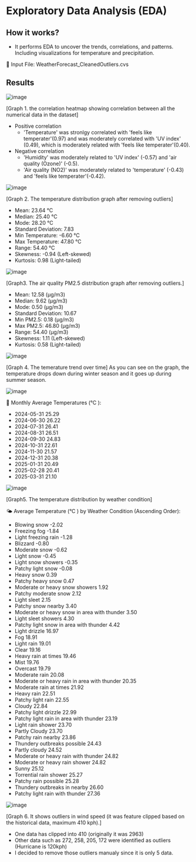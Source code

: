 # Exploratory Data Analysis (EDA)
## How it works?
* It performs EDA to uncover the trends, correlations, and patterns. Including visualizations for temperature and precipitation.

📂 Input File: WeatherForecast_CleanedOutliers.cvs 

## Results

![image](https://github.com/user-attachments/assets/554e7ac9-c762-4881-8193-a84348e389dd)

[Graph 1. the correlation heatmap showing correlation between all the numerical data in the dataset]
* Positive correlation
  * 'Temperature' was stronlgy correlated with 'feels like temperater'(0.97) and was moderately correlated with 'UV index' (0.49), which is moderately related with 'feels like temperater'(0.40). 
* Negative correlation
  * 'Humidity' was moderately related to 'UV index' (-0.57) and 'air quality (Ozone)' (-0.5).
  * 'Air quality (NO2)' was moderately related to 'temperature' (-0.43) and 'feels like temperater'(-0.42).

![image](https://github.com/user-attachments/assets/24044ca9-9916-4d73-a681-d4e40246cd3a)

[Graph 2. The temperature distribution graph after removing outliers]
* Mean: 23.64 °C
* Median: 25.40 °C
* Mode: 28.20 °C
* Standard Deviation: 7.83
* Min Temperature: -6.60 °C 
* Max Temperature: 47.80 °C
* Range: 54.40 °C
* Skewness: -0.94 (Left-skewed)
* Kurtosis: 0.98 (Light-tailed)

![image](https://github.com/user-attachments/assets/5d25c38e-3509-4eea-accf-d89739dde7e3)

[Graph3. The air quality PM2.5 distribution graph after removing outliers.]
* Mean: 12.58 (µg/m3)
* Median: 9.62 (µg/m3)
* Mode: 0.50 (µg/m3)
* Standard Deviation: 10.67
* Min PM2.5: 0.18 (µg/m3)
* Max PM2.5: 46.80 (µg/m3)
* Range: 54.40 (µg/m3)
* Skewness: 1.11 (Left-skewed)
* Kurtosis: 0.58 (Light-tailed)

![image](https://github.com/user-attachments/assets/1fa5d251-6343-4e21-bab1-6c9baf9b62f8)

[Graph 4. The temerature trend over time]
As you can see on the graph, the temperature drops down during winter season and it goes up during summer season.

![image](https://github.com/user-attachments/assets/28f4a9e3-dd5e-47dd-ac37-e01baff15f7b)

📅 Monthly Average Temperatures (°C ):
* 2024-05-31     25.29
* 2024-06-30     26.22
* 2024-07-31     26.41
* 2024-08-31     26.51
* 2024-09-30     24.83
* 2024-10-31     22.61
* 2024-11-30     21.57
* 2024-12-31     20.38
* 2025-01-31     20.49
* 2025-02-28     20.41
* 2025-03-31     21.10

![image](https://github.com/user-attachments/assets/5c3b4a03-d01f-4e15-8d1f-cd0b01d2eacb)

[Graph5. The temperature distribution by weather condition]

🌤️ Average Temperature (°C ) by Weather Condition (Ascending Order):
* Blowing snow                                   -2.02
* Freezing fog                                   -1.84
* Light freezing rain                            -1.28
* Blizzard                                       -0.80
* Moderate snow                                  -0.62
* Light snow                                     -0.45
* Light snow showers                             -0.35
* Patchy light snow                              -0.08
* Heavy snow                                      0.39
* Patchy heavy snow                               0.47
* Moderate or heavy snow showers                  1.92
* Patchy moderate snow                            2.12
* Light sleet                                     2.15
* Patchy snow nearby                              3.40
* Moderate or heavy snow in area with thunder     3.50
* Light sleet showers                             4.30
* Patchy light snow in area with thunder          4.42
* Light drizzle                                  16.97
* Fog                                            18.91
* Light rain                                     19.01
* Clear                                          19.16
* Heavy rain at times                            19.46
* Mist                                           19.76
* Overcast                                       19.79
* Moderate rain                                  20.08
* Moderate or heavy rain in area with thunder    20.35
* Moderate rain at times                         21.92
* Heavy rain                                     22.51
* Patchy light rain                              22.55
* Cloudy                                         22.84
* Patchy light drizzle                           22.99
* Patchy light rain in area with thunder         23.19
* Light rain shower                              23.70
* Partly Cloudy                                  23.70
* Patchy rain nearby                             23.86
* Thundery outbreaks possible                    24.43
* Partly cloudy                                  24.52
* Moderate or heavy rain with thunder            24.82
* Moderate or heavy rain shower                  24.82
* Sunny                                          25.12
* Torrential rain shower                         25.27
* Patchy rain possible                           25.28
* Thundery outbreaks in nearby                   26.60
* Patchy light rain with thunder                 27.36

![image](https://github.com/user-attachments/assets/7e0368d8-8553-46ee-b12f-d6c661d98f22)

[Graph 6. It shows outliers in wind speed (it was feature clipped based on the historical data, maximum 410 kph).]
* One data has clipped into 410 (originally it was 2963)
* Other data such as 272, 258, 205, 172 were identified as outliers (Hurricane is 120kph)
* I decided to remove those outliers manualy since it is only 5 data.

